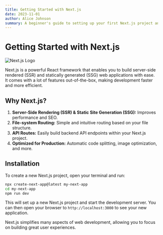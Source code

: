 ```yaml
---
title: Getting Started with Next.js
date: 2023-11-01
author: Alice Johnson
summary: A beginner's guide to setting up your first Next.js project and understanding its core concepts.
---
```


# Getting Started with Next.js

<img src="/chat-app.png" alt="Next.js Logo" class="img-left" />

Next.js is a powerful React framework that enables you to build server-side rendered (SSR) and statically generated (SSG) web applications with ease. It comes with a lot of features out-of-the-box, making development faster and more efficient.

## Why Next.js?

1.  **Server-Side Rendering (SSR) & Static Site Generation (SSG):** Improves performance and SEO.
2.  **File-system Routing:** Simple and intuitive routing based on your file structure.
3.  **API Routes:** Easily build backend API endpoints within your Next.js project.
4.  **Optimized for Production:** Automatic code splitting, image optimization, and more.

## Installation

To create a new Next.js project, open your terminal and run:

```bash
npx create-next-app@latest my-next-app
cd my-next-app
npm run dev
```

This will set up a new Next.js project and start the development server. You can then open your browser to `http://localhost:3000` to see your new application.

Next.js simplifies many aspects of web development, allowing you to focus on building great user experiences.
